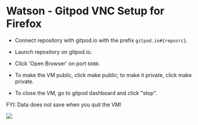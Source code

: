 
# Watson - Gitpod VNC Setup for Firefox

- Connect repository with gitpod.io with the prefix `gitpod.io#{reposrc}`.

- Launch repository on gitpod.io.

- Click 'Open Browser' on port `6080`. 

- To make the VM public, click make public; to make it private, click make private.

- To close the VM, go to gitpod dashboard and click "stop".
 
 FYI: Data does not save when you quit the VM! 

<a href="https://gitpod.io/#https://github.com/Sylack-lab/Watson/"><img src="https://gitpod.io/button/open-in-gitpod.svg"></a>
